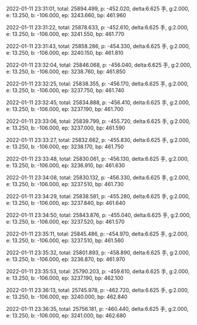 2022-01-11 23:31:01, total: 25894.499, p: -452.020, delta:6.625 手, g:2.000, e: 13.250, b: -106.000, ep: 3243.660, bp: 461.960

2022-01-11 23:31:22, total: 25878.633, p: -452.610, delta:6.625 手, g:2.000, e: 13.250, b: -106.000, ep: 3241.550, bp: 461.770

2022-01-11 23:31:43, total: 25858.286, p: -454.330, delta:6.625 手, g:2.000, e: 13.250, b: -106.000, ep: 3240.150, bp: 461.810

2022-01-11 23:32:04, total: 25846.068, p: -456.040, delta:6.625 手, g:2.000, e: 13.250, b: -106.000, ep: 3238.760, bp: 461.850

2022-01-11 23:32:25, total: 25838.355, p: -456.170, delta:6.625 手, g:2.000, e: 13.250, b: -106.000, ep: 3237.750, bp: 461.740

2022-01-11 23:32:45, total: 25834.888, p: -456.410, delta:6.625 手, g:2.000, e: 13.250, b: -106.000, ep: 3237.190, bp: 461.700

2022-01-11 23:33:06, total: 25839.799, p: -455.720, delta:6.625 手, g:2.000, e: 13.250, b: -106.000, ep: 3237.000, bp: 461.590

2022-01-11 23:33:27, total: 25832.662, p: -455.830, delta:6.625 手, g:2.000, e: 13.250, b: -106.000, ep: 3238.170, bp: 461.750

2022-01-11 23:33:48, total: 25830.061, p: -456.130, delta:6.625 手, g:2.000, e: 13.250, b: -106.000, ep: 3236.910, bp: 461.630

2022-01-11 23:34:08, total: 25830.132, p: -456.330, delta:6.625 手, g:2.000, e: 13.250, b: -106.000, ep: 3237.510, bp: 461.730

2022-01-11 23:34:29, total: 25838.581, p: -455.280, delta:6.625 手, g:2.000, e: 13.250, b: -106.000, ep: 3237.840, bp: 461.640

2022-01-11 23:34:50, total: 25843.876, p: -455.040, delta:6.625 手, g:2.000, e: 13.250, b: -106.000, ep: 3237.520, bp: 461.570

2022-01-11 23:35:11, total: 25845.486, p: -454.970, delta:6.625 手, g:2.000, e: 13.250, b: -106.000, ep: 3237.510, bp: 461.560

2022-01-11 23:35:32, total: 25801.893, p: -458.890, delta:6.625 手, g:2.000, e: 13.250, b: -106.000, ep: 3236.870, bp: 461.970

2022-01-11 23:35:53, total: 25790.203, p: -459.610, delta:6.625 手, g:2.000, e: 13.250, b: -106.000, ep: 3237.190, bp: 462.100

2022-01-11 23:36:13, total: 25745.978, p: -462.720, delta:6.625 手, g:2.000, e: 13.250, b: -106.000, ep: 3240.000, bp: 462.840

2022-01-11 23:36:35, total: 25756.181, p: -460.440, delta:6.625 手, g:2.000, e: 13.250, b: -106.000, ep: 3241.000, bp: 462.680